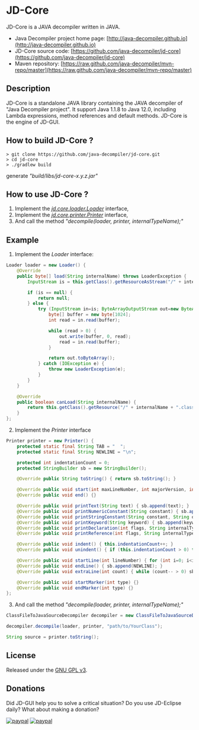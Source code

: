 # JD-Core

JD-Core is a JAVA decompiler written in JAVA.

- Java Decompiler project home page:
[http://java-decompiler.github.io](http://java-decompiler.github.io)
- JD-Core source code:
[https://github.com/java-decompiler/jd-core](https://github.com/java-decompiler/jd-core)
- Maven repository:
[https://raw.github.com/java-decompiler/mvn-repo/master](https://raw.github.com/java-decompiler/mvn-repo/master)

## Description
JD-Core is a standalone JAVA library containing the JAVA decompiler of
"Java Decompiler project". It support Java 1.1.8 to Java 12.0,
including Lambda expressions, method references and default methods.
JD-Core is the engine of JD-GUI.

## How to build JD-Core ?
```
> git clone https://github.com/java-decompiler/jd-core.git
> cd jd-core
> ./gradlew build
```
generate _"build/libs/jd-core-x.y.z.jar"_

## How to use JD-Core ?

1. Implement the
_[jd.core.loader.Loader](https://github.com/java-decompiler/jd-core/blob/master/src/main/java/org/jd/core/v1/api/loader/Loader.java)_
interface,
2. Implement the
_[jd.core.printer.Printer](https://github.com/java-decompiler/jd-core/blob/master/src/main/java/org/jd/core/v1/api/printer/Printer.java)_
interface,
3. And call the method _"decompile(loader, printer, internalTypeName);"_

## Example

1. Implement the _Loader_ interface:
```java
Loader loader = new Loader() {
    @Override
    public byte[] load(String internalName) throws LoaderException {
        InputStream is = this.getClass().getResourceAsStream("/" + internalName + ".class");

        if (is == null) {
            return null;
        } else {
            try (InputStream in=is; ByteArrayOutputStream out=new ByteArrayOutputStream()) {
                byte[] buffer = new byte[1024];
                int read = in.read(buffer);

                while (read > 0) {
                    out.write(buffer, 0, read);
                    read = in.read(buffer);
                }

                return out.toByteArray();
            } catch (IOException e) {
                throw new LoaderException(e);
            }
        }
    }

    @Override
    public boolean canLoad(String internalName) {
        return this.getClass().getResource("/" + internalName + ".class") != null;
    }
};
```

2. Implement the _Printer_ interface
```java
Printer printer = new Printer() {
    protected static final String TAB = "  ";
    protected static final String NEWLINE = "\n";

    protected int indentationCount = 0;
    protected StringBuilder sb = new StringBuilder();

    @Override public String toString() { return sb.toString(); }

    @Override public void start(int maxLineNumber, int majorVersion, int minorVersion) {}
    @Override public void end() {}

    @Override public void printText(String text) { sb.append(text); }
    @Override public void printNumericConstant(String constant) { sb.append(constant); }
    @Override public void printStringConstant(String constant, String ownerInternalName) { sb.append(constant); }
    @Override public void printKeyword(String keyword) { sb.append(keyword); }
    @Override public void printDeclaration(int flags, String internalTypeName, String name, String descriptor) { sb.append(name); }
    @Override public void printReference(int flags, String internalTypeName, String name, String descriptor, String ownerInternalName) { sb.append(name); }

    @Override public void indent() { this.indentationCount++; }
    @Override public void unindent() { if (this.indentationCount > 0) this.indentationCount--; }

    @Override public void startLine(int lineNumber) { for (int i=0; i<indentationCount; i++) sb.append(TAB); }
    @Override public void endLine() { sb.append(NEWLINE); }
    @Override public void extraLine(int count) { while (count-- > 0) sb.append(NEWLINE); }

    @Override public void startMarker(int type) {}
    @Override public void endMarker(int type) {}
};
```

3. And call the method _"decompile(loader, printer, internalTypeName);"_
```java
ClassFileToJavaSourceDecompiler decompiler = new ClassFileToJavaSourceDecompiler();

decompiler.decompile(loader, printer, "path/to/YourClass");

String source = printer.toString();
```

## License
Released under the [GNU GPL v3](LICENSE).

## Donations
Did JD-GUI help you to solve a critical situation? Do you use JD-Eclipse daily? What about making a donation?

[![paypal](https://raw.githubusercontent.com/java-decompiler/jd-core/master/src/website/img/btn_donate_euro.gif)](https://www.paypal.com/cgi-bin/webscr?cmd=_s-xclick&hosted_button_id=C88ZMVZ78RF22) [![paypal](https://raw.githubusercontent.com/java-decompiler/jd-core/master/src/website/img/btn_donate_usd.gif)](https://www.paypal.com/cgi-bin/webscr?cmd=_s-xclick&hosted_button_id=CRMXT4Y4QLQGU)
